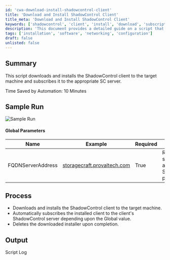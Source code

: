 ```yaml
---
id: 'cwa-download-install-shadowcontrol-client'
title: 'Download and Install ShadowControl Client'
title_meta: 'Download and Install ShadowControl Client'
keywords: ['shadowcontrol', 'client', 'install', 'download', 'subscription']
description: 'This document provides a detailed guide on a script that automates the download and installation of the ShadowControl client on a target machine, including steps for subscribing to the appropriate ShadowControl server and cleaning up after installation.'
tags: ['installation', 'software', 'networking', 'configuration']
draft: false
unlisted: false
---
```

## Summary

This script downloads and installs the ShadowControl client to the target machine and subscribes it to the appropriate SC server.

Time Saved by Automation: 10 Minutes

## Sample Run

![Sample Run](5078775/docs/8060355/images/11219610)

#### Global Parameters

| Name                  | Example                                             | Required | Description                                               |
|-----------------------|-----------------------------------------------------|----------|-----------------------------------------------------------|
| FQDNServerAddress     | [storagecraft.provaltech.com](http://storagecraft.provaltech.com) | True     | Required to subscribe the agent to the ShadowControl portal. |

## Process

- Downloads and installs the ShadowControl client to the target machine.
- Automatically subscribes the installed client to the client's ShadowControl server depending upon the Global value.
- Deletes the downloaded installer upon completion.

## Output

Script Log

